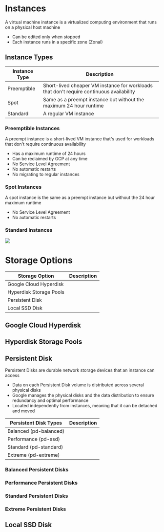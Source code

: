 # Instances

A virtual machine instance is a virtualized computing environment that runs on a physical host machine

* Can be edited only when stopped
* Each instance runs in a specific zone (Zonal)

## Instance Types

| Instance Type | Description |
| --- | --- |
| Preemptible | Short-lived cheaper VM instance for workloads that don't require continuous availability | 
| Spot | Same as a preempt instance but without the maximum 24 hour runtime |
| Standard | A regular VM instance |

### Preemptible Instances

A preempt instance is a short-lived VM instance that's used for workloads that don't require continuous availability

* Has a maximum runtime of 24 hours
* Can be reclaimed by GCP at any time
* No Service Level Agreement
* No automatic restarts
* No migrating to regular instances

### Spot Instances

A spot instance is the same as a preempt instance but without the 24 hour maximum runtime

* No Service Level Agreement
* No automatic restarts

### Standard Instances

![](https://github.com/JonmarCorpuz/SecondBrain/blob/main/Assets/Whitespace.png)

# Storage Options

| Storage Option | Description |
| --- | --- |
| Google Cloud Hyperdisk | |
| Hyperdisk Storage Pools | |
| Persistent Disk | |
| Local SSD Disk | |

## Google Cloud Hyperdisk

## Hyperdisk Storage Pools

## Persistent Disk

Persistent Disks are durable network storage devices that an instance can access

* Data on each Persistent Disk volume is distributed across several physical disks
* Google manages the physical disks and the data distribution to ensure redundancy and optimal performance
* Located independently from instances, meaning that it can be detached and moved

| Persistent Disk Types | Description |
| --- | --- |
| Balanced (pd-balanced) | |
| Performance (pd-ssd) | |
| Standard (pd-standard) | |
| Extreme (pd-extreme) | |

### Balanced Persistent Disks

### Performance Persistent Disks

### Standard Persistent Disks

### Extreme Persistent Disks

## Local SSD Disk
